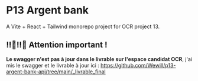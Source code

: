 # P13 Argent bank

A Vite + React + Tailwind monorepo project for OCR project 13.

## ‼️🔴‼️🔴 Attention important !
**Le swagger n'est pas à jour dans le livrable sur l'espace candidat OCR**, j'ai mis le swagger et le livrable à jour ici : https://github.com/Wewill/p13-argent-bank-api/tree/main/_livrable_final
